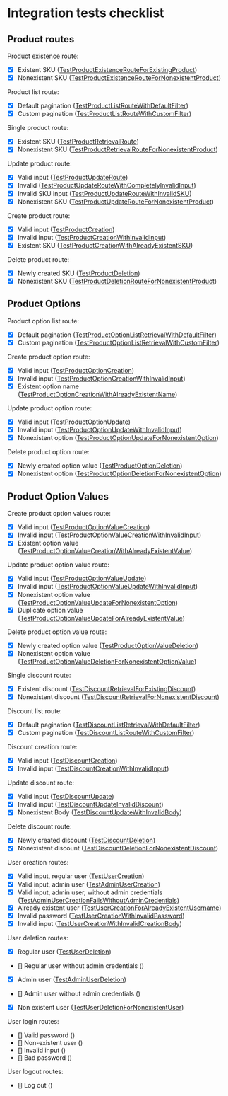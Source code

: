 # Integration tests checklist

## Product routes

Product existence route:

- [x] Existent SKU ([TestProductExistenceRouteForExistingProduct](https://github.com/dairycart/dairycart/blob/master/integration_tests/products_test.go#L85-L93))
- [x] Nonexistent SKU ([TestProductExistenceRouteForNonexistentProduct](https://github.com/dairycart/dairycart/blob/master/integration_tests/products_test.go#L95-L103))

Product list route:

- [x] Default pagination ([TestProductListRouteWithDefaultFilter](https://github.com/dairycart/dairycart/blob/master/integration_tests/products_test.go#L158-L169))
- [x] Custom pagination ([TestProductListRouteWithCustomFilter](https://github.com/dairycart/dairycart/blob/master/integration_tests/products_test.go#L171-L185))

Single product route:

- [x] Existent SKU ([TestProductRetrievalRoute](https://github.com/dairycart/dairycart/blob/master/integration_tests/products_test.go#L121-L156))
- [x] Nonexistent SKU ([TestProductRetrievalRouteForNonexistentProduct](https://github.com/dairycart/dairycart/blob/master/integration_tests/products_test.go#L105-L119))

Update product route:

- [x] Valid input ([TestProductUpdateRoute](https://github.com/dairycart/dairycart/blob/master/integration_tests/products_test.go#L187-L256))
- [x] Invalid  ([TestProductUpdateRouteWithCompletelyInvalidInput](https://github.com/dairycart/dairycart/blob/master/integration_tests/products_test.go#L258-L266))
- [x] Invalid SKU input ([TestProductUpdateRouteWithInvalidSKU](https://github.com/dairycart/dairycart/blob/master/integration_tests/products_test.go#L268-L274))
- [x] Nonexistent SKU ([TestProductUpdateRouteForNonexistentProduct](https://github.com/dairycart/dairycart/blob/master/integration_tests/products_test.go#L276-L291))

Create product route:

- [x] Valid input ([TestProductCreation](https://github.com/dairycart/dairycart/blob/master/integration_tests/products_test.go#L293-L352))
- [x] Invalid input ([TestProductCreationWithInvalidInput](https://github.com/dairycart/dairycart/blob/master/integration_tests/products_test.go#L446-L454))
- [x] Existent SKU ([TestProductCreationWithAlreadyExistentSKU](https://github.com/dairycart/dairycart/blob/master/integration_tests/products_test.go#L404-L444))

Delete product route:

- [x] Newly created SKU ([TestProductDeletion](https://github.com/dairycart/dairycart/blob/master/integration_tests/products_test.go#L354-L386))
- [x] Nonexistent SKU ([TestProductDeletionRouteForNonexistentProduct](https://github.com/dairycart/dairycart/blob/master/integration_tests/products_test.go#L388-L402))

## Product Options

Product option list route:

- [x] Default pagination ([TestProductOptionListRetrievalWithDefaultFilter](https://github.com/dairycart/dairycart/blob/master/integration_tests/products_test.go#L456-L468))
- [x] Custom pagination ([TestProductOptionListRetrievalWithCustomFilter](https://github.com/dairycart/dairycart/blob/master/integration_tests/products_test.go#L470-L486))

Create product option route:

- [x] Valid input ([TestProductOptionCreation](https://github.com/dairycart/dairycart/blob/master/integration_tests/products_test.go#L488-L541))
- [x] Invalid input ([TestProductOptionCreationWithInvalidInput](https://github.com/dairycart/dairycart/blob/master/integration_tests/products_test.go#L592-L600))
- [x] Existent option name ([TestProductOptionCreationWithAlreadyExistentName](https://github.com/dairycart/dairycart/blob/master/integration_tests/products_test.go#L602-L647))

Update product option route:

- [x] Valid input ([TestProductOptionUpdate](https://github.com/dairycart/dairycart/blob/master/integration_tests/products_test.go#L649-L707))
- [x] Invalid input ([TestProductOptionUpdateWithInvalidInput](https://github.com/dairycart/dairycart/blob/master/integration_tests/products_test.go#L709-L718))
- [x] Nonexistent option ([TestProductOptionUpdateForNonexistentOption](https://github.com/dairycart/dairycart/blob/master/integration_tests/products_test.go#L720-L737))

Delete product option route:

- [x] Newly created option value ([TestProductOptionDeletion](https://github.com/dairycart/dairycart/blob/master/integration_tests/products_test.go#L543-L578))
- [x] Nonexistent option ([TestProductOptionDeletionForNonexistentOption](https://github.com/dairycart/dairycart/blob/master/integration_tests/products_test.go#L580-L590))

## Product Option Values

Create product option values route:

- [x] Valid input ([TestProductOptionValueCreation](https://github.com/dairycart/dairycart/blob/master/integration_tests/products_test.go#L739-L779))
- [x] Invalid input ([TestProductOptionValueCreationWithInvalidInput](https://github.com/dairycart/dairycart/blob/master/integration_tests/products_test.go#L885-L893))
- [x] Existent option value ([TestProductOptionValueCreationWithAlreadyExistentValue](https://github.com/dairycart/dairycart/blob/master/integration_tests/products_test.go#L895-L912))

Update product option value route:

- [x] Valid input ([TestProductOptionValueUpdate](https://github.com/dairycart/dairycart/blob/master/integration_tests/products_test.go#L781-L835))
- [x] Invalid input ([TestProductOptionValueUpdateWithInvalidInput](https://github.com/dairycart/dairycart/blob/master/integration_tests/products_test.go#L914-L923))
- [x] Nonexistent option value ([TestProductOptionValueUpdateForNonexistentOption](https://github.com/dairycart/dairycart/blob/master/integration_tests/products_test.go#L925-L943))
- [x] Duplicate option value ([TestProductOptionValueUpdateForAlreadyExistentValue](https://github.com/dairycart/dairycart/blob/master/integration_tests/products_test.go#L945-L962))

Delete product option value route:

- [x] Newly created option value ([TestProductOptionValueDeletion](https://github.com/dairycart/dairycart/blob/master/integration_tests/products_test.go#L837-L871))
- [x] Nonexistent option value ([TestProductOptionValueDeletionForNonexistentOptionValue](https://github.com/dairycart/dairycart/blob/master/integration_tests/products_test.go#L873-L883))

Single discount route:

- [x] Existent discount ([TestDiscountRetrievalForExistingDiscount](https://github.com/dairycart/dairycart/blob/master/integration_tests/pricing_test.go#L44-L65))
- [x] Nonexistent discount ([TestDiscountRetrievalForNonexistentDiscount](https://github.com/dairycart/dairycart/blob/master/integration_tests/pricing_test.go#L67-L83))

Discount list route:

- [x] Default pagination ([TestDiscountListRetrievalWithDefaultFilter](https://github.com/dairycart/dairycart/blob/master/integration_tests/pricing_test.go#L85-L96))
- [x] Custom pagination ([TestDiscountListRouteWithCustomFilter](https://github.com/dairycart/dairycart/blob/master/integration_tests/pricing_test.go#L98-L112))

Discount creation route:

- [x] Valid input ([TestDiscountCreation](https://github.com/dairycart/dairycart/blob/master/integration_tests/pricing_test.go#L114-L163))
- [x] Invalid input ([TestDiscountCreationWithInvalidInput](https://github.com/dairycart/dairycart/blob/master/integration_tests/pricing_test.go#L215-L224))

Update discount route:

- [x] Valid input ([TestDiscountUpdate](https://github.com/dairycart/dairycart/blob/master/integration_tests/pricing_test.go#L226-L289))
- [x] Invalid input ([TestDiscountUpdateInvalidDiscount](https://github.com/dairycart/dairycart/blob/master/integration_tests/pricing_test.go#L291-L297))
- [x] Nonexistent Body ([TestDiscountUpdateWithInvalidBody](https://github.com/dairycart/dairycart/blob/master/integration_tests/pricing_test.go#L299-L304))

Delete discount route:

- [x] Newly created discount ([TestDiscountDeletion](https://github.com/dairycart/dairycart/blob/master/integration_tests/pricing_test.go#L165-L201))
- [x] Nonexistent discount ([TestDiscountDeletionForNonexistentDiscount](https://github.com/dairycart/dairycart/blob/master/integration_tests/pricing_test.go#L203-L213))

User creation routes:

- [x] Valid input, regular user ([TestUserCreation](https://github.com/dairycart/dairycart/blob/master/integration_tests/auth_test.go#L26-L59))
- [x] Valid input, admin user ([TestAdminUserCreation](https://github.com/dairycart/dairycart/blob/master/integration_tests/auth_test.go#L91-L124))
- [x] Valid input, admin user, without admin credentials ([TestAdminUserCreationFailsWithoutAdminCredentials](https://github.com/dairycart/dairycart/blob/master/integration_tests/auth_test.go#L126-L133))
- [x] Already existent user ([TestUserCreationForAlreadyExistentUsername](https://github.com/dairycart/dairycart/blob/master/integration_tests/auth_test.go#L135-L179))
- [x] Invalid password ([TestUserCreationWithInvalidPassword](https://github.com/dairycart/dairycart/blob/master/integration_tests/auth_test.go#L61-L76))
- [x] Invalid input ([TestUserCreationWithInvalidCreationBody](https://github.com/dairycart/dairycart/blob/master/integration_tests/auth_test.go#L78-L89))

User deletion routes:

- [x] Regular user ([TestUserDeletion](https://github.com/dairycart/dairycart/blob/master/integration_tests/auth_test.go#L181-L213))
- [] Regular user without admin credentials ()
- [x] Admin user ([TestAdminUserDeletion](https://github.com/dairycart/dairycart/blob/master/integration_tests/auth_test.go#L227-L259))
- [] Admin user without admin credentials ()
- [x] Non existent user ([TestUserDeletionForNonexistentUser](https://github.com/dairycart/dairycart/blob/master/integration_tests/auth_test.go#L215-L225))

User login routes:

- [] Valid password ()
- [] Non-existent user ()
- [] Invalid input ()
- [] Bad password ()

User logout routes:

- [] Log out ()
